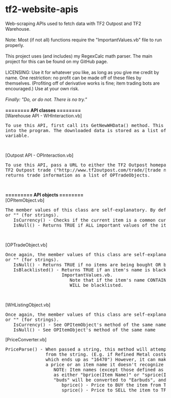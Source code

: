 tf2-website-apis
================

Web-scraping APIs used to fetch data with TF2 Outpost and TF2 Warehouse.
<br><br>
Note: Most (if not all) functions require the "ImportantValues.vb" file to run properly.
<br><br>
This project uses (and includes) my RegexCalc math parser. The main project for this can be found on my GitHub page.
<br><br>
LICENSING: Use it for whatever you like, as long as you give me credit by name. One restriction: no profit can be made 
off of these files by themselves. (Profiting off of derivative works is fine; item trading bots are encouraged.)
Use at your own risk. <br><br><i>Finally: "Do, or do not. There is no try."</i>
<br><br><b>======== API classes ========</b><br>
[Warehouse API - WHInteraction.vb]
<pre>
To use this API, first call its GetNewWHData() method. This method will download item data from TF2 Warehouse 
into the program. The downloaded data is stored as a list of WHItemObjects in the class' WHDataCache member 
variable.
</pre><br>
[Outpost API - OPInteraction.vb]
<pre>
To use this API, pass a URL to either the TF2 Outpost homepage ("http://www.tf2outpost.com") or a specific 
TF2 Outpost trade ("http://www.tf2outpost.com/trade/[trade number]") to its GetTrades() method. This method
returns trade information as a list of OPTradeObjects.
</pre><br>
<b>========= API objects ========</b><br>
[OPItemObject.vb]
<pre>
The member values of this class are self-explanatory. By default, they are initialized to either -1 (for numbers) 
or "" (for strings).
   IsCurrency() - Checks if the current item is a common currency item (either a type of Metal, or a Key)
   IsNull() - Returns TRUE if ALL important values of the item are equal to their null values, FALSE otherwise.
</pre><br>
[OPTradeObject.vb]
<pre>
Once again, the member values of this class are self-explanatory and its default values are either -1 (for numbers)
or "" (for strings).
   IsNull() - Returns TRUE if no items are being bought OR being sold, FALSE otherwise.
   IsBlacklisted() - Returns TRUE if an item's name is blacklisted, FALSE otherwise. The blacklist is contained in 
                     ImportantValues.vb.
                        Note that if the item's name CONTAINS (not necessarily equals) a blacklisted term, the item
                        WILL be blacklisted.
</pre><br>
[WHListingObject.vb]
<pre>
Once again, the member values of this class are self-explanatory and its default values are either -1 (for numbers)
or "" (for strings).
   IsCurrency() - See OPItemObject's method of the same name
   IsNull() - See OPItemObject's method of the same name
</pre>

[PriceConverter.vb]
<pre>
PriceParse() - When passed a string, this method will attempt to extract a price (in terms of TF2 Warehouse Credits) 
               from the string. (E.g. if Refined Metal costs 4500 Warehouse Credits, "3.66 ref" becomes "3.66*4500" ,
               which ends up as "16470") However, it can make mistakes, especially if fed input that doesn't contain 
               a price or an item name it doesn't recognize
                  NOTE: Item names (except those defined as currency items in ImportantValues.vb) must be formatted
                  as either "bprice(Item Name)" or "sprice(Item Name)". The item names do not have to be exact. (E.g.
                  "buds" will be converted to "Earbuds", and "bills" or "bill's" will be converted to "Bill's Hat")
                     bprice() - Price to BUY the item from TF2 Warehouse
                     sprice() - Price to SELL the item to TF2 Warehouse
</pre>



